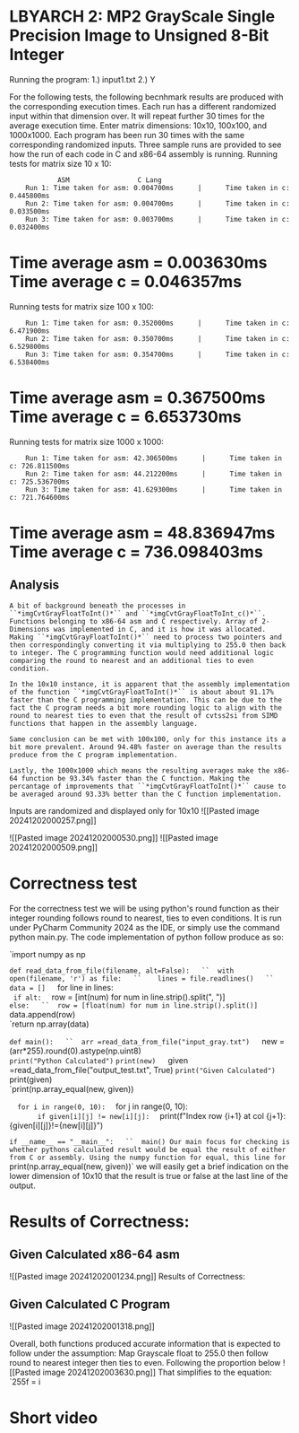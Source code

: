 # LBYARCH 2: MP2 GrayScale Single Precision Image to Unsigned 8-Bit Integer

Running the program:
1.) input1.txt
2.) Y

For the following tests, the following becnhmark results are produced with the corresponding execution times. Each run has a different randomized input within that dimension over. It will repeat further 30 times for the average execution time. 
Enter matrix dimensions: 10x10, 100x100, and 1000x1000. Each program has been run 30 times with the same corresponding randomized inputs. Three sample runs are provided to see how the run of each code in C and x86-64 assembly is running.
Running tests for matrix size 10 x 10:

				ASM				    C Lang
        Run 1: Time taken for asm: 0.004700ms      |      Time taken in c: 0.445800ms
        Run 2: Time taken for asm: 0.004700ms      |      Time taken in c: 0.033500ms
        Run 3: Time taken for asm: 0.003700ms      |      Time taken in c: 0.032400ms

Time average asm = 0.003630ms
Time average c = 0.046357ms
===========================

Running tests for matrix size 100 x 100:

        Run 1: Time taken for asm: 0.352000ms      |      Time taken in c: 6.471900ms
        Run 2: Time taken for asm: 0.350700ms      |      Time taken in c: 6.529800ms
        Run 3: Time taken for asm: 0.354700ms      |      Time taken in c: 6.538400ms

Time average asm = 0.367500ms
Time average c = 6.653730ms
===========================

Running tests for matrix size 1000 x 1000:

        Run 1: Time taken for asm: 42.306500ms      |      Time taken in c: 726.811500ms
        Run 2: Time taken for asm: 44.212200ms      |      Time taken in c: 725.536700ms
        Run 3: Time taken for asm: 41.629300ms      |      Time taken in c: 721.764600ms

Time average asm = 48.836947ms
Time average c = 736.098403ms
===========================

## Analysis
	A bit of background beneath the processes in ``*imgCvtGrayFloatToInt()*`` and ``*imgCvtGrayFloatToInt_c()*``. Functions belonging to x86-64 asm and C respectively. Array of 2-Dimensions was implemented in C, and it is how it was allocated. Making ``*imgCvtGrayFloatToInt()*`` need to process two pointers and then correspondingly converting it via multiplying to 255.0 then back to integer. The C programming function would need additional logic comparing the round to nearest and an additional ties to even condition.

	In the 10x10 instance, it is apparent that the assembly implementation of the function ``*imgCvtGrayFloatToInt()*`` is about about 91.17% faster than the C programming implementation. This can be due to the fact the C program needs a bit more rounding logic to align with the round to nearest ties to even that the result of cvtss2si from SIMD functions that happen in the assembly language.

	Same conclusion can be met with 100x100, only for this instance its a bit more prevalent. Around 94.48% faster on average than the results produce from the C program implementation.

	Lastly, the 1000x1000 which means the resulting averages make the x86-64 function be 93.34% faster than the C function. Making the percantage of improvements that ``*imgCvtGrayFloatToInt()*`` cause to be averaged around 93.33% better than the C function implementation.


Inputs are randomized and displayed only for 10x10
![[Pasted image 20241202000257.png]]

![[Pasted image 20241202000530.png]]
![[Pasted image 20241202000509.png]]



# Correctness test

For the correctness test we will be using python's round function as their integer rounding follows round to nearest, ties to even conditions. It is run under PyCharm Community 2024 as the IDE, or simply use the command python main.py. The code implementation of python follow produce as so:

`import numpy as np  
  
`def read_data_from_file(filename, alt=False):  
  ``  with open(filename, 'r') as file:  
    ``    lines = file.readlines()  
      ``  data = []  
        `for line in lines:  
          ``  if alt:  
            ``    row = [int(num) for num in line.strip().split(", ")]  
            `else:  
              ``  row = [float(num) for num in line.strip().split()]  
            `data.append(row)  
    `return np.array(data)  
  
`def main():  
  ``  arr =read_data_from_file("input_gray.txt")  
    `new = (arr*255).round(0).astype(np.uint8)  
	`print("Python Calculated")`
    `print(new)  
    `given =read_data_from_file("output_test.txt", True) 
	`print("Given Calculated") 
    `print(given)  
    `print(np.array_equal(new, given))  
  
 ``   for i in range(0, 10):  
   ``     for j in range(0, 10):  
    ``        if given[i][j] != new[i][j]:  
      ``          print(f"Index row {i+1} at col {j+1}: {given[i][j]}!={new[i][j]}")  
  
  
`if __name__ == "__main__":  
  ``  main()
Our main focus for checking is whether pythons calculated result would be equal the result of either from C or assembly. Using the numpy function for equal, this line for `print(np.array_equal(new, given))` we will easily get a brief indication on the lower dimension of 10x10 that the result is true or false at the last line of the output.

# Results of Correctness:

## Given Calculated x86-64 asm
![[Pasted image 20241202001234.png]]
Results of Correctness:

## Given Calculated C Program
![[Pasted image 20241202001318.png]]

Overall, both functions produced accurate information that is expected to follow under the assumption: Map Grayscale float to 255.0 then follow round to nearest integer then ties to even. Following the proportion below
![[Pasted image 20241202003630.png]]
That simplifies to the equation:  `255f = i


# Short video
